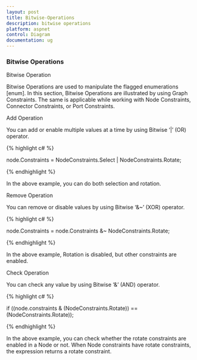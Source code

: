 ```yaml
---
layout: post
title: Bitwise-Operations
description: bitwise operations
platform: aspnet
control: Diagram
documentation: ug
---
```


### Bitwise Operations

Bitwise Operation

Bitwise Operations are used to manipulate the flagged enumerations [enum]. In this section, Bitwise Operations are illustrated by using Graph Constraints. The same is applicable while working with Node Constraints, Connector Constraints, or Port Constraints.

Add Operation

You can add or enable multiple values at a time by using Bitwise ‘|’ (OR) operator.

{% highlight c# %}

node.Constraints = NodeConstraints.Select | NodeConstraints.Rotate;



{% endhighlight %}



In the above example, you can do both selection and rotation.

Remove Operation

You can remove or disable values by using Bitwise ‘&~’ (XOR) operator.

{% highlight c# %}

node.Constraints = node.Constraints &~ NodeConstraints.Rotate;



{% endhighlight %}



In the above example, Rotation is disabled, but other constraints are enabled.

Check Operation 

You can check any value by using Bitwise ‘&’ (AND) operator.

{% highlight c# %}

if ((node.constraints & (NodeConstraints.Rotate)) == (NodeConstraints.Rotate));



{% endhighlight %}



In the above example, you can check whether the rotate constraints are enabled in a Node or not. When Node constraints have rotate constraints, the expression returns a rotate constraint.

